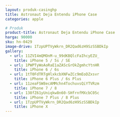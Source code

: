 ```yaml
---
layout: produk-casinghp
title: Astronaut Deja Entendu iPhone Case
categories: apple

# Produk
product-title: Astronaut Deja Entendu iPhone Case
harga: 90000
sku: hn-0429
image-drive: 1TzpUPTVyWkrn_DR2Qad6zH9SzSSBDkIp
gallery:
  - url: 11ZVI4mQMOnM-u_99dKBQlcFaIhcyEZU_
    title: iPhone 5 / 5s / SE
  - url: 1PWPTyWoAoRaE1aZAScGrOkZgmhcYtnHR
    title: iPhone 6 / 6s
  - url: 1tT0FdTRTgHlxkcbXNFwZCc9mEoDZxsvr
    title: iPhone 6 Plus / 6s Plus
  - url: 11zeaFSW8ecAMMchn4TochuvsQiYTVRzm
    title: iPhone 7 / 8
  - url: 138fZ61yUniqkw8n60-SHfrnfMXcbC05c
    title: iPhone 7 Plus / 8 Plus
  - url: 1TzpUPTVyWkrn_DR2Qad6zH9SzSSBDkIp
    title: iPhone X
---
```


